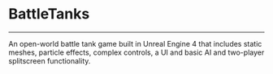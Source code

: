 # BattleTanks
****

An open-world battle tank game built in Unreal Engine 4 that includes static meshes, particle effects, complex controls, a UI and basic AI and two-player splitscreen functionality.
